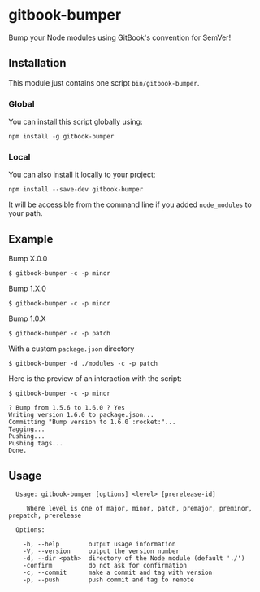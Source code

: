 
# gitbook-bumper

Bump your Node modules using GitBook's convention for SemVer!

## Installation

This module just contains one script `bin/gitbook-bumper`.


### Global

You can install this script globally using:

```shell
npm install -g gitbook-bumper
```

### Local

You can also install it locally to your project:

```shell
npm install --save-dev gitbook-bumper
```

It will be accessible from the command line if you added `node_modules` to your path.

## Example

Bump X.0.0

```shell
$ gitbook-bumper -c -p minor
```

Bump 1.X.0

```shell
$ gitbook-bumper -c -p minor
```

Bump 1.0.X

```shell
$ gitbook-bumper -c -p patch
```

With a custom `package.json` directory

```shell
$ gitbook-bumper -d ./modules -c -p patch
```

Here is the preview of an interaction with the script:

```shell
$ gitbook-bumper -c -p minor

? Bump from 1.5.6 to 1.6.0 ? Yes
Writing version 1.6.0 to package.json...
Committing "Bump version to 1.6.0 :rocket:"...
Tagging...
Pushing...
Pushing tags...
Done.
```

## Usage

```
  Usage: gitbook-bumper [options] <level> [prerelease-id]

	 Where level is one of major, minor, patch, premajor, preminor, prepatch, prerelease

  Options:

    -h, --help        output usage information
    -V, --version     output the version number
    -d, --dir <path>  directory of the Node module (default './')
    -confirm          do not ask for confirmation
    -c, --commit      make a commit and tag with version
    -p, --push        push commit and tag to remote

```
